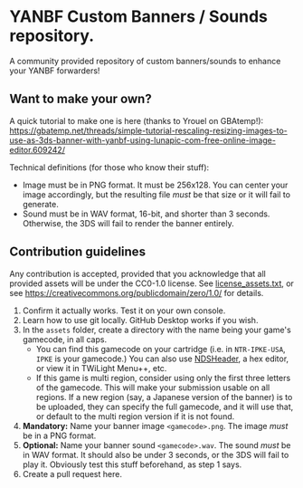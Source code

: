 # YANBF Custom Banners / Sounds repository.

A community provided repository of custom banners/sounds to enhance your YANBF forwarders!

## Want to make your own?
A quick tutorial to make one is here (thanks to Yrouel on GBAtemp!): https://gbatemp.net/threads/simple-tutorial-rescaling-resizing-images-to-use-as-3ds-banner-with-yanbf-using-lunapic-com-free-online-image-editor.609242/

Technical definitions (for those who know their stuff):
- Image must be in PNG format. It must be 256x128. You can center your image accordingly, but the resulting file _must_ be that size or it will fail to generate.
- Sound must be in WAV format, 16-bit, and shorter than 3 seconds. Otherwise, the 3DS will fail to render the banner entirely.

## Contribution guidelines
Any contribution is accepted, provided that you acknowledge that all provided assets will be under the CC0-1.0 license. See [license_assets.txt](https://github.com/lifehackerhansol/YANBF-assets/blob/main/license_assets.txt), or see https://creativecommons.org/publicdomain/zero/1.0/ for details.

1. Confirm it actually works. Test it on your own console.
1. Learn how to use git locally. GitHub Desktop works if you wish.
1. In the `assets` folder, create a directory with the name being your game's gamecode, in all caps. 
    - You can find this gamecode on your cartridge (i.e. in `NTR-IPKE-USA`, `IPKE` is your gamecode.) You can also use [NDSHeader](https://projectpokemon.org/home/files/file/2122-ndsheader/), a hex editor, or view it in TWiLight Menu++, etc.
    - If this game is multi region, consider using only the first three letters of the gamecode. This will make your submission usable on all regions. If a new region (say, a Japanese version of the banner) is to be uploaded, they can specify the full gamecode, and it will use that, or default to the multi region version if it is not found.
1. **Mandatory:** Name your banner image `<gamecode>.png`. The image _must_ be in a PNG format.
1. **Optional:** Name your banner sound `<gamecode>.wav`. The sound _must_ be in WAV format. It should also be under 3 seconds, or the 3DS will fail to play it. Obviously test this stuff beforehand, as step 1 says.
1. Create a pull request here.
